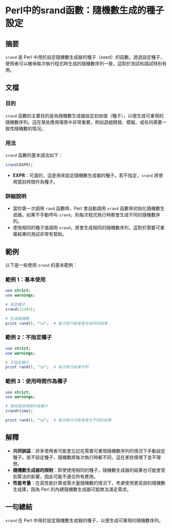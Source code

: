 <!--
Meta Description: # Perl中的srand函數：隨機數生成的種子設定 ## 摘要 `srand` 是 Perl 中用於設定隨機數生成器的種子（seed）的函數。透過設定種子，使用者可以確保每次執行程式時生成的隨機數序列一致，這對於測試和調試特別有用。 ## 文檔 ### 目的 `srand` 函數的主要目的是為隨機...
Meta Keywords: srand, perl, use, rand, strict
-->

# Perl中的srand函數：隨機數生成的種子設定

## 摘要
`srand` 是 Perl 中用於設定隨機數生成器的種子（seed）的函數。透過設定種子，使用者可以確保每次執行程式時生成的隨機數序列一致，這對於測試和調試特別有用。

## 文檔
### 目的
`srand` 函數的主要目的是為隨機數生成器設定初始值（種子），以便生成可重現的隨機數序列。這在某些應用場景中非常重要，例如遊戲開發、模擬、或任何需要一致性隨機數的情況。

### 用法
`srand` 函數的基本語法如下：

```perl
srand(EXPR);
```

- **EXPR**：可選的，這是用來設定隨機數生成器的種子。若不指定，`srand` 將使用當前時間作為種子。

### 詳細說明
- 當你第一次調用 `rand` 函數時，Perl 會自動調用 `srand` 函數來初始化隨機數生成器。如果不手動呼叫 `srand`，則每次程式執行時都會生成不同的隨機數序列。
- 使用相同的種子值調用 `srand`，將會生成相同的隨機數序列，這對於需要可重複結果的測試非常有幫助。

## 範例
以下是一些使用 `srand` 的基本範例：

### 範例 1：基本使用
```perl
use strict;
use warnings;

# 設定種子
srand(12345);

# 生成隨機數
print rand(), "\n";  # 每次執行都會產生相同的結果
```

### 範例 2：不指定種子
```perl
use strict;
use warnings;

# 不設定種子
print rand(), "\n";  # 每次執行結果不同
```

### 範例 3：使用時間作為種子
```perl
use strict;
use warnings;

# 使用當前時間作為種子
srand(time);

print rand(), "\n";  # 每次執行可能會產生不同的結果
```

## 解釋
- **共同誤區**：許多使用者可能會忘記在需要可重現隨機數序列的情況下手動設定種子。若不設定種子，隨機數將每次執行時都不同，這在某些情境下並不理想。
- **隨機數生成器的限制**：即使使用相同的種子，隨機數生成器的結果也可能會受到算法的影響，因此可能不適合所有應用。
- **性能考量**：在高性能計算或需大量隨機數的情況下，考慮使用更高效的隨機數生成庫，因為 Perl 的內建隨機數生成器可能無法滿足需求。

## 一句總結
`srand` 在 Perl 中用於設定隨機數生成器的種子，以便生成可重現的隨機數序列。